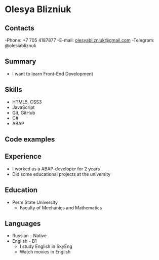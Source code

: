
# Olesya Blizniuk

## Contacts
-Phone: +7 705 4187877
-E-mail: olesyablizniuk@gmail.com
-Telegram: @olesiabliznuk

## Summary
- I want to learn Front-End Development

## Skills
- HTML5, CSS3
 - JavaScript 
 - Git, GitHub
 - C#
 - ABAP

## Code examples


## Experience
- I worked as a ABAP-developer for 2 years
- Did some educational projects at the university

## Education
 - Perm State University 
    -  Faculty of Mechanics and Mathematics

## Languages
- Russian - Native
- English - B1
    * I study English in SkyEng 
    * Watch movies in English